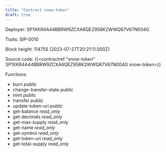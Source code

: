 ```yaml
---
title: "Contract snow-token"
draft: true
---
```

Deployer: SP1XKR4A44BBRW9ZCXA6QEZ958K2WWQ67V67N004G

Traits:
 SIP-0010



Block height: 114755 (2023-07-27T20:21:11.000Z)

Source code: {{<contractref "snow-token" SP1XKR4A44BBRW9ZCXA6QEZ958K2WWQ67V67N004G snow-token>}}

Functions:

* burn _public_
* change-transfer-state _public_
* mint _public_
* transfer _public_
* update-token-uri _public_
* get-balance _read_only_
* get-decimals _read_only_
* get-max-supply _read_only_
* get-name _read_only_
* get-symbol _read_only_
* get-token-uri _read_only_
* get-total-supply _read_only_
